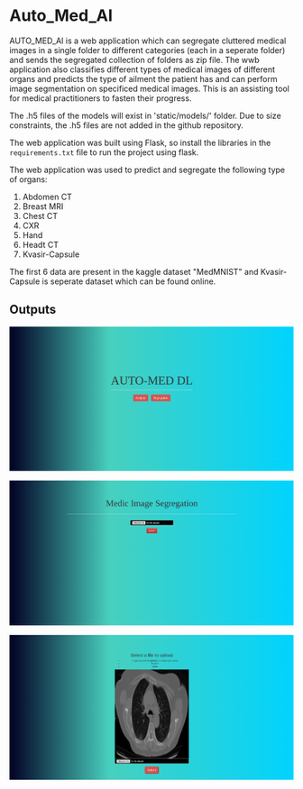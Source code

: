 # Auto_Med_AI

AUTO_MED_AI is a web application which can segregate cluttered medical images in a single folder to different categories (each in a seperate folder) and sends the segregated collection of folders as zip file. The wwb application also classifies different types of medical images of different organs and predicts the type of ailment the patient has and can perform image segmentation on specificed medical images. This is an assisting tool for medical practitioners to fasten their progress.

The .h5 files of the models will exist in 'static/models/' folder. Due to size constraints, the .h5 files are not added in the github repository.

The web application was built using Flask, so install the libraries in the ```requirements.txt``` file to run the project using flask.

The web application was used to predict and segregate the following type of organs:
1. Abdomen CT
2. Breast MRI
3. Chest CT
4. CXR
5. Hand
6. Headt CT
7. Kvasir-Capsule

The first 6 data are present in the kaggle dataset "MedMNIST" and Kvasir-Capsule is seperate dataset which can be found online.

## Outputs
![image1](./images/image1.png)

![image2](./images/image2.png)

![image3](./images/image3.png)



